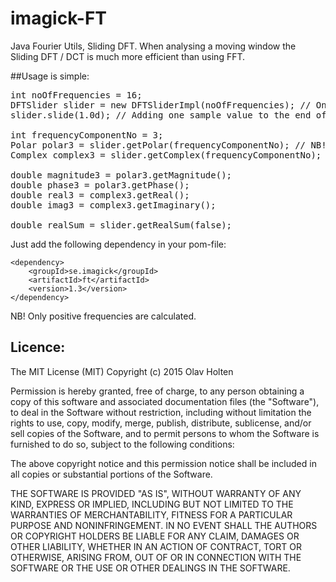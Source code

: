 # imagick-FT
Java Fourier Utils, Sliding DFT.
When analysing a moving window the Sliding DFT / DCT is much more efficient than
using FFT.

##Usage is simple:

<pre>
int noOfFrequencies = 16;
DFTSlider slider = new DFTSliderImpl(noOfFrequencies); // One component will be added for the dc.
slider.slide(1.0d); // Adding one sample value to the end of the buffer, and pushing out the first.

int frequencyComponentNo = 3;
Polar polar3 = slider.getPolar(frequencyComponentNo); // NB! See documentation about instance reuse.
Complex complex3 = slider.getComplex(frequencyComponentNo); // NB! See documentation about instance reuse.

double magnitude3 = polar3.getMagnitude(); 
double phase3 = polar3.getPhase();
double real3 = complex3.getReal();
double imag3 = complex3.getImaginary();

double realSum = slider.getRealSum(false);
</pre>

Just add the following dependency in your pom-file:

    <dependency>
        <groupId>se.imagick</groupId>
        <artifactId>ft</artifactId>
        <version>1.3</version>
    </dependency>

NB! Only positive frequencies are calculated.


## Licence:

The MIT License (MIT)
Copyright (c) 2015 Olav Holten

Permission is hereby granted, free of charge, to any person obtaining a copy
of this software and associated documentation files (the "Software"), to deal
in the Software without restriction, including without limitation the rights
to use, copy, modify, merge, publish, distribute, sublicense, and/or sell
copies of the Software, and to permit persons to whom the Software is
furnished to do so, subject to the following conditions:

The above copyright notice and this permission notice shall be included in
all copies or substantial portions of the Software.

THE SOFTWARE IS PROVIDED "AS IS", WITHOUT WARRANTY OF ANY KIND, EXPRESS OR
IMPLIED, INCLUDING BUT NOT LIMITED TO THE WARRANTIES OF MERCHANTABILITY,
FITNESS FOR A PARTICULAR PURPOSE AND NONINFRINGEMENT. IN NO EVENT SHALL THE
AUTHORS OR COPYRIGHT HOLDERS BE LIABLE FOR ANY CLAIM, DAMAGES OR OTHER
LIABILITY, WHETHER IN AN ACTION OF CONTRACT, TORT OR OTHERWISE, ARISING FROM,
OUT OF OR IN CONNECTION WITH THE SOFTWARE OR THE USE OR OTHER DEALINGS IN
THE SOFTWARE.
